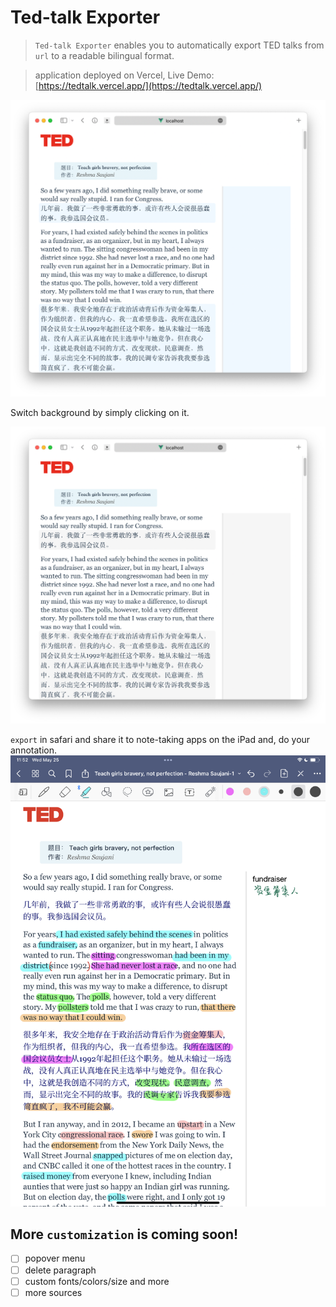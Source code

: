 # Ted-talk Exporter

> `Ted-talk Exporter` enables you to automatically export TED talks from `url` to a readable bilingual format.

> application deployed on Vercel, Live Demo: [https://tedtalk.vercel.app/](https://tedtalk.vercel.app/)

![](./src/assets/prev1.png)

Switch background by simply clicking on it.

![](./src/assets/prev2.png)

`export` in safari and share it to note-taking apps on the iPad and, do your annotation.
![](./src/assets/prev-ipad.png)

## More `customization` is coming soon!

- [ ] popover menu
- [ ] delete paragraph
- [ ] custom fonts/colors/size and more
- [ ] more sources

